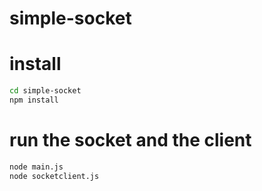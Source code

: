 # simple-socket

# install
``` bash
cd simple-socket
npm install
```
# run the socket and the client
``` bash
node main.js
node socketclient.js
```
